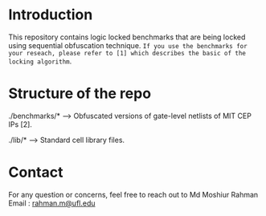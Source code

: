 


# Introduction
This repository contains logic locked benchmarks that are being locked using sequential obfuscation technique. `If you use the benchmarks for your reseach, please refer to [1] which describes the basic of the locking algorithm`.

# Structure of the repo
./benchmarks/*  --> Obfuscated versions of gate-level netlists of MIT CEP IPs [2].

./lib/*         --> Standard cell library files.

# Contact
For any question or concerns, feel free to reach out to
Md Moshiur Rahman
Email : rahman.m@ufl.edu

